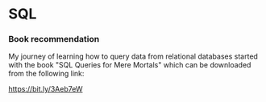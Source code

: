 # SQL

### Book recommendation
My journey of learning how to query data from relational databases started with the book "SQL Queries for Mere Mortals" which can be downloaded from the following link:

https://bit.ly/3Aeb7eW
